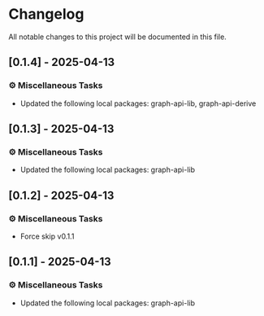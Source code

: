# Changelog

All notable changes to this project will be documented in this file.

## [0.1.4] - 2025-04-13

### ⚙️ Miscellaneous Tasks

- Updated the following local packages: graph-api-lib, graph-api-derive


## [0.1.3] - 2025-04-13

### ⚙️ Miscellaneous Tasks

- Updated the following local packages: graph-api-lib


## [0.1.2] - 2025-04-13

### ⚙️ Miscellaneous Tasks

- Force skip v0.1.1

<!-- generated by git-cliff -->
## [0.1.1] - 2025-04-13

### ⚙️ Miscellaneous Tasks

- Updated the following local packages: graph-api-lib

<!-- generated by git-cliff -->
